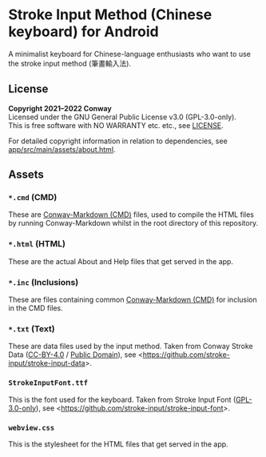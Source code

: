 # Stroke Input Method (Chinese keyboard) for Android

A minimalist keyboard for Chinese-language enthusiasts
who want to use the stroke input method (筆畫輸入法).


## License

**Copyright 2021–2022 Conway** <br>
Licensed under the GNU General Public License v3.0 (GPL-3.0-only). <br>
This is free software with NO WARRANTY etc. etc., see [LICENSE]. <br>

For detailed copyright information in relation to dependencies,
see [app/src/main/assets/about.html].


## Assets

### `*.cmd` (CMD)

These are [Conway-Markdown (CMD)] files,
used to compile the HTML files by running Conway-Markdown
whilst in the root directory of this repository.

### `*.html` (HTML)

These are the actual About and Help files that get served in the app.

### `*.inc` (Inclusions)

These are files containing common [Conway-Markdown (CMD)]
for inclusion in the CMD files.

### `*.txt` (Text)

These are data files used by the input method.
Taken from Conway Stroke Data ([CC-BY-4.0] / [Public Domain]),
see <<https://github.com/stroke-input/stroke-input-data>>.

### `StrokeInputFont.ttf`

This is the font used for the keyboard.
Taken from Stroke Input Font ([GPL-3.0-only]),
see <<https://github.com/stroke-input/stroke-input-font>>.

### `webview.css`

This is the stylesheet for the HTML files that get served in the app.


[LICENSE]: LICENSE
[GPL-3.0-only]: https://www.gnu.org/licenses/
[CC-BY-4.0]: https://creativecommons.org/licenses/by/4.0/
[Public Domain]: https://creativecommons.org/publicdomain/zero/1.0/
[app/src/main/assets/about.html]:
  https://htmlpreview.github.io/?https://github.com/stroke-input/stroke-input-android/blob/master/app/src/main/assets/about.html
[Conway-Markdown (CMD)]:
  https://github.com/conway-markdown/conway-markdown
